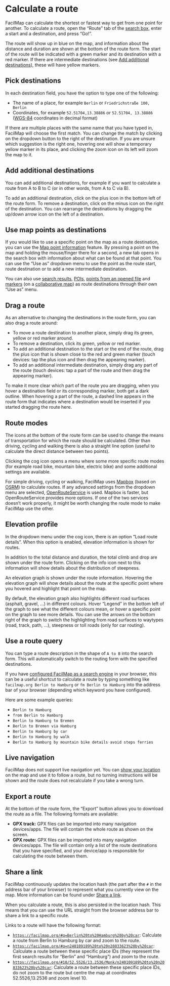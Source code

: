 <script setup lang="ts">
	import additionalMp4 from "@source/users/route/additional.mp4";
	import additionalMobileMp4 from "@source/users/route/additional-mobile.mp4";
	import clickMarkerMp4 from "@source/users/route/click-marker.mp4";
	import clickMarkerMobileMp4 from "@source/users/route/click-marker-mobile.mp4";
	import dragMp4 from "@source/users/route/drag.mp4";
	import dragMobileMp4 from "@source/users/route/drag-mobile.mp4";
	import elevationMp4 from "@source/users/route/elevation.mp4";
	import elevationMobileMp4 from "@source/users/route/elevation-mobile.mp4";
	import modeMp4 from "@source/users/route/mode.mp4";
	import modeMobileMp4 from "@source/users/route/mode-mobile.mp4";
	import queryMp4 from "@source/users/route/query.mp4";
	import queryMobileMp4 from "@source/users/route/query-mobile.mp4";
	import routeMp4 from "@source/users/route/route.mp4";
	import routeMobileMp4 from "@source/users/route/route-mobile.mp4";
	import suggestionsMp4 from "@source/users/route/suggestions.mp4";
	import suggestionsMobileMp4 from "@source/users/route/suggestions-mobile.mp4";
</script>

# Calculate a route

FacilMap can calculate the shortest or fastest way to get from one point for another. To calculate a route, open the “Route” tab of the [search box](../ui/#search-box), enter a start and a destination, and press “Go!”.

The route will show up in blue on the map, and information about the distance and duration are shown at the bottom of the route form. The start of the route will be indicated with a green marker and its destination with a red marker. If there are intermediate destinations (see [Add additional destinations](#add-additional-destinations)), these will have yellow markers.

<Screencast :desktop="routeMp4" :mobile="routeMobileMp4"></Screencast>

## Pick destinations

In each destination field, you have the option to type one of the following:
* The name of a place, for example `Berlin` or `Friedrichstraße 100, Berlin`
* Coordinates, for example `52.51704,13.38886` or `52.51704, 13.38886` ([WGS-84](https://en.wikipedia.org/wiki/World_Geodetic_System) coordinates in decimal format)

If there are multiple places with the same name that you have typed in, FacilMap will choose the first match. You can change the match by clicking on the dropdown button to the right of the destination. If you are unsure which suggestion is the right one, hovering one will show a temporary yellow marker in its place, and clicking the zoom icon on its left will zoom the map to it.

<Screencast :desktop="suggestionsMp4" :mobile="suggestionsMobileMp4"></Screencast>

## Add additional destinations

You can add additional destinations, for example if you want to calculate a route from A to B to C (or in other words, from A to C via B).

To add an additional destination, click on the plus icon in the bottom left of the route form. To remove a destination, click on the minus icon on the right of the destination. You can rearrange the destinations by dragging the up/down arrow icon on the left of a destination.

<Screencast :desktop="additionalMp4" :mobile="additionalMobileMp4"></Screencast>

## Use map points as destinations

If you would like to use a specific point on the map as a route destination, you can use the [Map point information](../click-marker/) feature. By pressing a point on the map and holding the mouse/finger there for a second, a new tab opens in the search box with information about what can be found at that point. You can use the “Use as” dropdown menu to use the point as the route start, route destination or to add a new intermediate destination.

You can also use [search results](../search/#show-result-details), [POIs](../pois/#show-details), [points from an opened file](../files/#show-details) and [markers](../markers/) (on a [collaborative map](../collaborative/)) as route destinations through their own “Use as” menu.

<Screencast :desktop="clickMarkerMp4" :mobile="clickMarkerMobileMp4"></Screencast>

## Drag a route

As an alternative to changing the destinations in the route form, you can also drag a route around:
* To move a route destination to another place, simply drag its green, yellow or red marker around.
* To remove a destination, click its green, yellow or red marker.
* To add an additional destination to the start or the end of the route, drag the plus icon that is shown close to the red and green marker (touch devices: tap the plus icon and then drag the appearing marker).
* To add an additional intermediate destination, simply drag any part of the route (touch devices: tap a part of the route and then drag the appearing marker).

To make it more clear which part of the route you are dragging, when you hover a destination field or its corresponding marker, both get a dark outline. When hovering a part of the route, a dashed line appears in the route form that indicates where a destination would be inserted if you started dragging the route here.

<Screencast :desktop="dragMp4" :mobile="dragMobileMp4"></Screencast>

## Route modes

The icons at the bottom of the route form can be used to change the means of transportation for which the route should be calculated. Other than driving, cycling and walking there is also a straight line option (useful to calculate the direct distance between two points).

Clicking the cog icon opens a menu where some more specific route modes (for example road bike, mountain bike, electric bike) and some additional settings are available.

For simple driving, cycling or walking, FacilMap uses [Mapbox](https://docs.mapbox.com/api/navigation/directions/) (based on [OSRM](https://www.project-osrm.org/)) to calculate routes. If any advanced settings from the dropdown menu are selected, [OpenRouteService](https://openrouteservice.org/) is used. Mapbox is faster, but OpenRouteService provides more options. If one of the two services doesn’t work properly, it might be worth changing the route mode to make FacilMap use the other.

<Screencast :desktop="modeMp4" :mobile="modeMobileMp4"></Screencast>

## Elevation profile

In the dropdown menu under the cog icon, there is an option “Load route details”. When this option is enabled, elevation information is shown for routes.

In addition to the total distance and duration, the total climb and drop are shown under the route form. Clicking on the info icon next to this information will show details about the distribution of steepness.

An elevation graph is shown under the route information. Hovering the elevation graph will show details about the route at the specific point where you hovered and highlight that point on the map.

By default, the elevation graph also highlights different road surfaces (asphalt, gravel, ...) in different colours. Hover “Legend” in the bottom left of the graph to see what the different colours mean, or hover a specific point on the graph to see more details. You can use the arrows on the bottom right of the graph to switch the highlighting from road surfaces to waytypes (road, track, path, ...), steepness or toll roads (only for car routing).

<Screencast :desktop="elevationMp4" :mobile="elevationMobileMp4"></Screencast>

## Use a route query

You can type a route description in the shape of `A to B` into the search form. This will automatically switch to the routing form with the specified destinations.

<Screencast :desktop="queryMp4" :mobile="queryMobileMp4"></Screencast>

If you have [configured FacilMap as a search engine](../search/#configure-a-browser-search-engine) in your browser, this can be a useful shortcut to calculate a route by typing something like `facilmap.org Berlin to Hamburg` or `fm Berlin to Hamburg` into the address bar of your browser (depending which keyword you have configured).

Here are some example queries:
* `Berlin to Hamburg`
* `from Berlin to Hamburg`
* `Berlin to Hamburg to Bremen`
* `Berlin to Bremen via Hamburg`
* `Berlin to Hamburg by car`
* `Berlin to Hamburg by walk`
* `Berlin to Hamburg by mountain bike details avoid steps ferries`

## Live navigation

FacilMap does not support live navigation yet. You can [show your location](../locate/) on the map and use it to follow a route, but no turning instructions will be shown and the route does not recalculate if you take a wrong turn.

## Export a route

At the bottom of the route form, the “Export” button allows you to download the route as a file. The following formats are available:

* **GPX track:** GPX files can be imported into many navigation devices/apps. The file will contain the whole route as shown on the screen.
* **GPX route:** GPX files can be imported into many navigation devices/apps. The file will contain only a list of the route destinations that you have specified, and your device/app is responsible for calculating the route between them.

## Share a link

FacilMap continuously updates the location hash (the part after the `#` in the address bar of your browser) to represent what you currently view on the map. More information can be found under [Share a link](../share/).

When you calculate a route, this is also persisted in the location hash. This means that you can use the URL straight from the browser address bar to share a link to a specific route.

Links to a route will have the following format:
* [`https://facilmap.org/#q=Berlin%20to%20Hamburg%20by%20car`](https://facilmap.org/#q=Berlin%20to%20Hamburg%20by%20car): Calculate a route from Berlin to Hamburg by car and zoom to the route.
* [`https://facilmap.org/#q=n240109189%20to%20n20833623%20by%20car`](https://facilmap.org/#q=n240109189%20to%20n20833623%20by%20car): Calculate a route between these specific place IDs (they represent the first search results for “Berlin” and “Hamburg”) and zoom to the route.
* [`https://facilmap.org/#10/52.5526/13.2536/Mpnk/n240109189%20to%20n20833623%20by%20car`](https://facilmap.org/#10/52.5526/13.2536/Mpnk/n240109189%20to%20n20833623%20by%20car): Calculate a route between these specific place IDs, do not zoom to the route but centre the map at coordinates 52.5526,13.2536 and zoom level 10.